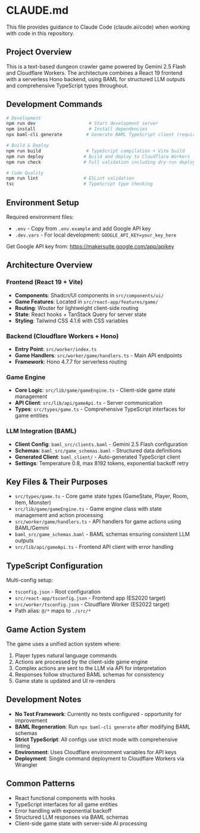# CLAUDE.md

This file provides guidance to Claude Code (claude.ai/code) when working with code in this repository.

## Project Overview

This is a text-based dungeon crawler game powered by Gemini 2.5 Flash and Cloudflare Workers. The architecture combines a React 19 frontend with a serverless Hono backend, using BAML for structured LLM outputs and comprehensive TypeScript types throughout.

## Development Commands

```bash
# Development
npm run dev                    # Start development server
npm install                    # Install dependencies
npx baml-cli generate         # Generate BAML TypeScript client (required after BAML schema changes)

# Build & Deploy
npm run build                 # TypeScript compilation + Vite build
npm run deploy               # Build and deploy to Cloudflare Workers
npm run check                # Full validation including dry-run deploy

# Code Quality
npm run lint                 # ESLint validation
tsc                          # TypeScript type checking
```

## Environment Setup

Required environment files:
- `.env` - Copy from `.env.example` and add Google API key
- `.dev.vars` - For local development: `GOOGLE_API_KEY=your_key_here`

Get Google API key from: https://makersuite.google.com/app/apikey

## Architecture Overview

### Frontend (React 19 + Vite)
- **Components**: Shadcn/UI components in `src/components/ui/`
- **Game Features**: Located in `src/react-app/features/game/`
- **Routing**: Wouter for lightweight client-side routing
- **State**: React hooks + TanStack Query for server state
- **Styling**: Tailwind CSS 4.1.6 with CSS variables

### Backend (Cloudflare Workers + Hono)
- **Entry Point**: `src/worker/index.ts`
- **Game Handlers**: `src/worker/game/handlers.ts` - Main API endpoints
- **Framework**: Hono 4.7.7 for serverless routing

### Game Engine
- **Core Logic**: `src/lib/game/gameEngine.ts` - Client-side game state management
- **API Client**: `src/lib/api/gameApi.ts` - Server communication
- **Types**: `src/types/game.ts` - Comprehensive TypeScript interfaces for game entities

### LLM Integration (BAML)
- **Client Config**: `baml_src/clients.baml` - Gemini 2.5 Flash configuration
- **Schemas**: `baml_src/game_schemas.baml` - Structured data definitions
- **Generated Client**: `baml_client/` - Auto-generated TypeScript client
- **Settings**: Temperature 0.8, max 8192 tokens, exponential backoff retry

## Key Files & Their Purposes

- `src/types/game.ts` - Core game state types (GameState, Player, Room, Item, Monster)
- `src/lib/game/gameEngine.ts` - Game engine class with state management and action processing
- `src/worker/game/handlers.ts` - API handlers for game actions using BAML/Gemini
- `baml_src/game_schemas.baml` - BAML schemas ensuring consistent LLM outputs
- `src/lib/api/gameApi.ts` - Frontend API client with error handling

## TypeScript Configuration

Multi-config setup:
- `tsconfig.json` - Root configuration
- `src/react-app/tsconfig.json` - Frontend app (ES2020 target)
- `src/worker/tsconfig.json` - Cloudflare Worker (ES2022 target)
- Path alias: `@/*` maps to `./src/*`

## Game Action System

The game uses a unified action system where:
1. Player types natural language commands
2. Actions are processed by the client-side game engine
3. Complex actions are sent to the LLM via API for interpretation
4. Responses follow structured BAML schemas for consistency
5. Game state is updated and UI re-renders

## Development Notes

- **No Test Framework**: Currently no tests configured - opportunity for improvement
- **BAML Regeneration**: Run `npx baml-cli generate` after modifying BAML schemas
- **Strict TypeScript**: All configs use strict mode with comprehensive linting
- **Environment**: Uses Cloudflare environment variables for API keys
- **Deployment**: Single command deployment to Cloudflare Workers via Wrangler

## Common Patterns

- React functional components with hooks
- TypeScript interfaces for all game entities
- Error handling with exponential backoff
- Structured LLM responses via BAML schemas
- Client-side game state with server-side AI processing